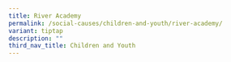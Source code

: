 ```yaml
---
title: River Academy
permalink: /social-causes/children-and-youth/river-academy/
variant: tiptap
description: ""
third_nav_title: Children and Youth
---
```


